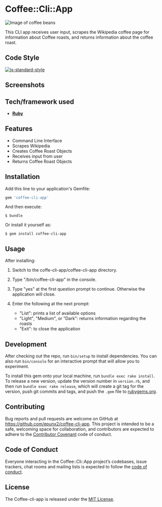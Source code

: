 # Coffee::Cli::App
![Image of coffee beans](https://images.pexels.com/photos/34085/pexels-photo.jpg?auto=compress&cs=tinysrgb&h=350)

This CLI app receives user input, scrapes the Wikipedia coffee page for information about Coffee roasts, and returns information about the coffee roast.

## Code Style

[![js-standard-style](https://img.shields.io/badge/code%20style-standard-brightgreen.svg?style=flat)](https://github.com/feross/standard)

## Screenshots

## Tech/framework used

  - **[Ruby](https://www.ruby-lang.org/en/)**

## Features

  - Command Line Interface
  - Scrapes Wikipedia
  - Creates Coffee Roast Objects
  - Receives input from user
  - Returns Coffee Roast Objects

## Installation

Add this line to your application's Gemfile:

```ruby
gem 'coffee-cli-app'
```

And then execute:

    $ bundle

Or install it yourself as:

    $ gem install coffee-cli-app

## Usage

After installing:

1. Switch to the coffe-cli-app/coffee-cli-app directory.

2. Type "/bin/coffee-cli-app" in the console.

3. Type "yes" at the first question prompt to continue. Otherwise the application will close.

4. Enter the following at the next prompt:
   - "List": prints a list of available options
   - "Light", "Medium", or "Dark": returns information regarding the roasts
   - "Exit": to close the application

## Development

After checking out the repo, run `bin/setup` to install dependencies. You can also run `bin/console` for an interactive prompt that will allow you to experiment.

To install this gem onto your local machine, run `bundle exec rake install`. To release a new version, update the version number in `version.rb`, and then run `bundle exec rake release`, which will create a git tag for the version, push git commits and tags, and push the `.gem` file to [rubygems.org](https://rubygems.org).

## Contributing

Bug reports and pull requests are welcome on GitHub at https://github.com/epunx2/coffee-cli-app. This project is intended to be a safe, welcoming space for collaboration, and contributors are expected to adhere to the [Contributor Covenant](http://contributor-covenant.org) code of conduct.

## Code of Conduct

Everyone interacting in the Coffee::Cli::App project’s codebases, issue trackers, chat rooms and mailing lists is expected to follow the [code of conduct](https://github.com/epunx2/coffee-cli-app/coffee-cli-app/CODE_OF_CONDUCT.md).

## License

The Coffee-cli-app is released under the [MIT License](https://opensource.org/licenses/MIT).
